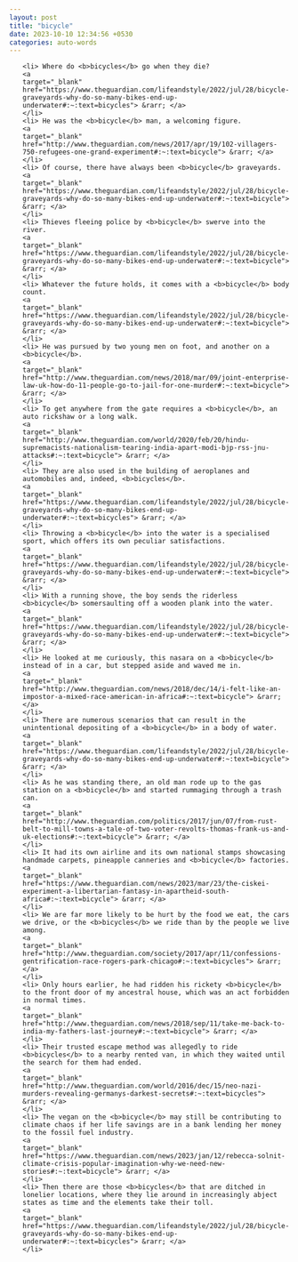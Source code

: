 ```yaml
---
layout: post
title: "bicycle"
date: 2023-10-10 12:34:56 +0530
categories: auto-words
---
```

<ol>

    <li> Where do <b>bicycles</b> go when they die?
    <a 
    target="_blank" 
    href="https://www.theguardian.com/lifeandstyle/2022/jul/28/bicycle-graveyards-why-do-so-many-bikes-end-up-underwater#:~:text=bicycles"> &rarr; </a>
    </li>
    <li> He was the <b>bicycle</b> man, a welcoming figure.
    <a 
    target="_blank" 
    href="http://www.theguardian.com/news/2017/apr/19/102-villagers-750-refugees-one-grand-experiment#:~:text=bicycle"> &rarr; </a>
    </li>
    <li> Of course, there have always been <b>bicycle</b> graveyards.
    <a 
    target="_blank" 
    href="https://www.theguardian.com/lifeandstyle/2022/jul/28/bicycle-graveyards-why-do-so-many-bikes-end-up-underwater#:~:text=bicycle"> &rarr; </a>
    </li>
    <li> Thieves fleeing police by <b>bicycle</b> swerve into the river.
    <a 
    target="_blank" 
    href="https://www.theguardian.com/lifeandstyle/2022/jul/28/bicycle-graveyards-why-do-so-many-bikes-end-up-underwater#:~:text=bicycle"> &rarr; </a>
    </li>
    <li> Whatever the future holds, it comes with a <b>bicycle</b> body count.
    <a 
    target="_blank" 
    href="https://www.theguardian.com/lifeandstyle/2022/jul/28/bicycle-graveyards-why-do-so-many-bikes-end-up-underwater#:~:text=bicycle"> &rarr; </a>
    </li>
    <li> He was pursued by two young men on foot, and another on a <b>bicycle</b>.
    <a 
    target="_blank" 
    href="http://www.theguardian.com/news/2018/mar/09/joint-enterprise-law-uk-how-do-11-people-go-to-jail-for-one-murder#:~:text=bicycle"> &rarr; </a>
    </li>
    <li> To get anywhere from the gate requires a <b>bicycle</b>, an auto rickshaw or a long walk.
    <a 
    target="_blank" 
    href="http://www.theguardian.com/world/2020/feb/20/hindu-supremacists-nationalism-tearing-india-apart-modi-bjp-rss-jnu-attacks#:~:text=bicycle"> &rarr; </a>
    </li>
    <li> They are also used in the building of aeroplanes and automobiles and, indeed, <b>bicycles</b>.
    <a 
    target="_blank" 
    href="https://www.theguardian.com/lifeandstyle/2022/jul/28/bicycle-graveyards-why-do-so-many-bikes-end-up-underwater#:~:text=bicycles"> &rarr; </a>
    </li>
    <li> Throwing a <b>bicycle</b> into the water is a specialised sport, which offers its own peculiar satisfactions.
    <a 
    target="_blank" 
    href="https://www.theguardian.com/lifeandstyle/2022/jul/28/bicycle-graveyards-why-do-so-many-bikes-end-up-underwater#:~:text=bicycle"> &rarr; </a>
    </li>
    <li> With a running shove, the boy sends the riderless <b>bicycle</b> somersaulting off a wooden plank into the water.
    <a 
    target="_blank" 
    href="https://www.theguardian.com/lifeandstyle/2022/jul/28/bicycle-graveyards-why-do-so-many-bikes-end-up-underwater#:~:text=bicycle"> &rarr; </a>
    </li>
    <li> He looked at me curiously, this nasara on a <b>bicycle</b> instead of in a car, but stepped aside and waved me in.
    <a 
    target="_blank" 
    href="http://www.theguardian.com/news/2018/dec/14/i-felt-like-an-impostor-a-mixed-race-american-in-africa#:~:text=bicycle"> &rarr; </a>
    </li>
    <li> There are numerous scenarios that can result in the unintentional depositing of a <b>bicycle</b> in a body of water.
    <a 
    target="_blank" 
    href="https://www.theguardian.com/lifeandstyle/2022/jul/28/bicycle-graveyards-why-do-so-many-bikes-end-up-underwater#:~:text=bicycle"> &rarr; </a>
    </li>
    <li> As he was standing there, an old man rode up to the gas station on a <b>bicycle</b> and started rummaging through a trash can.
    <a 
    target="_blank" 
    href="http://www.theguardian.com/politics/2017/jun/07/from-rust-belt-to-mill-towns-a-tale-of-two-voter-revolts-thomas-frank-us-and-uk-elections#:~:text=bicycle"> &rarr; </a>
    </li>
    <li> It had its own airline and its own national stamps showcasing handmade carpets, pineapple canneries and <b>bicycle</b> factories.
    <a 
    target="_blank" 
    href="https://www.theguardian.com/news/2023/mar/23/the-ciskei-experiment-a-libertarian-fantasy-in-apartheid-south-africa#:~:text=bicycle"> &rarr; </a>
    </li>
    <li> We are far more likely to be hurt by the food we eat, the cars we drive, or the <b>bicycles</b> we ride than by the people we live among.
    <a 
    target="_blank" 
    href="http://www.theguardian.com/society/2017/apr/11/confessions-gentrification-race-rogers-park-chicago#:~:text=bicycles"> &rarr; </a>
    </li>
    <li> Only hours earlier, he had ridden his rickety <b>bicycle</b> to the front door of my ancestral house, which was an act forbidden in normal times.
    <a 
    target="_blank" 
    href="http://www.theguardian.com/news/2018/sep/11/take-me-back-to-india-my-fathers-last-journey#:~:text=bicycle"> &rarr; </a>
    </li>
    <li> Their trusted escape method was allegedly to ride <b>bicycles</b> to a nearby rented van, in which they waited until the search for them had ended.
    <a 
    target="_blank" 
    href="http://www.theguardian.com/world/2016/dec/15/neo-nazi-murders-revealing-germanys-darkest-secrets#:~:text=bicycles"> &rarr; </a>
    </li>
    <li> The vegan on the <b>bicycle</b> may still be contributing to climate chaos if her life savings are in a bank lending her money to the fossil fuel industry.
    <a 
    target="_blank" 
    href="https://www.theguardian.com/news/2023/jan/12/rebecca-solnit-climate-crisis-popular-imagination-why-we-need-new-stories#:~:text=bicycle"> &rarr; </a>
    </li>
    <li> Then there are those <b>bicycles</b> that are ditched in lonelier locations, where they lie around in increasingly abject states as time and the elements take their toll.
    <a 
    target="_blank" 
    href="https://www.theguardian.com/lifeandstyle/2022/jul/28/bicycle-graveyards-why-do-so-many-bikes-end-up-underwater#:~:text=bicycles"> &rarr; </a>
    </li>